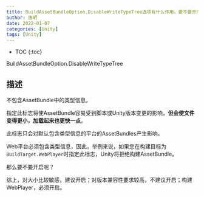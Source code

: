 ```yaml
---
title: BuildAssetBundleOption.DisableWriteTypeTree选项有什么作用，要不要开启？
author: 唐明
date: 2022-01-07
categories: [Unity]
tags: [Unity]
---
```

* TOC
{:toc}

BuildAssetBundleOption.DisableWriteTypeTree

## 描述

不包含AssetBundle中的类型信息。

<!--以上为摘要内容-->

指定此标志将使AssetBundle容易受到脚本或Unity版本变更的影响，**但会使文件变得更小，加载起来也更快一点**。

此标志只会对默认包含类型信息的平台的AssetBundles产生影响。

Web平台必须包含类型信息，因此，举例来说，如果您在构建目标为`BuildTarget.WebPlayer`时指定此标志，Unity将拒绝构建AssetBundle。

那么要不要开启呢？

综上，对大小比较敏感，建议开启；对版本兼容性要求较高，不建议开启；构建WebPlayer，必须开启。